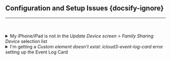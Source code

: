 ## Configuration and Setup Issues  {docsify-ignore}

<hr><br><br>

<details>
<summary>My iPhone/iPad is not in the <i>Update Device screen > Family Sharing Device</i> selection list</summary>
<p>It is displayed on the <em>FindMy App Devices</em> screen but I can not select it when configuring the device.</p>
<p>This means that Location Sharing is probably not enabled on the iDevice. On the iDevice:</p>
<ul>
<li>Go to <em>Settings App &gt; Privacy and Security &gt; Location Services - Share My Location</em> screen. Verify that <em>Location Sharing</em> is enabled.</li>
<li>Go to <em>FindMy App &gt; Me</em> screen.  The <em>Location</em> field should be &quot;Shared&quot;. If it is &quot;‘Not Sharing Location&quot;, Location Sharing is still not enabled.</li>
</ul>
</details>

<details>
<summary>I'm getting a <i>Custom element doesn't exist: icloud3-event-log-card</i> error setting up the Event Log Card</summary>
<ul>
<li><strong>Check the Directory containing the Event Log Card program</strong> - When iCloud3 is installed, the Event Log&#39;s <em>icloud3-event-log-card.js</em> file is copied to it&#39;s <em>www/</em> directory. Verify that the file was copied to that directory.<ul>
<li>New installations - It is copied into the <em>www/icloud3</em> directory.</li>
<li>v2 Migrations - The <em>www/</em> you were using in iCloud3 v2 is used in v3. The default directory for v2 is <em>www/custom_cards</em>. However, you may have changed it to another directory and specified that in the <code>event_log_card_directory</code> parameter. 

</li>
</ul>
</li>
<li><strong>Check the Directory name in the iCloud3 Configuration</strong> - Verify the directory name containing the Event Log&#39;s  <em>icloud3-event-log-card.js</em> file is correct on the <em>Configure Settings &gt; Tracking and Other Parameters</em> screen. It is listed at the bottom of the parameter list. If not, select the correct directory in the list.

</li>
<li><strong>Check the Lovelace Resource parameter</strong> - This is a Lovelace parameter specified on the <em>Settings &gt; Dashboard &gt; ⋮: &gt; Resources</em> screen. This screen specifies <em>local/directory/file-name.js</em> for various Lovelace card &#39;.js&#39; files used HA. iCloud3 tries to add or update this list when it starts with the Event Log card&#39;s directory above.<ul>
<li>Find and verify that the iCloud3 entry, <em>/local/icloud3/icloud3-event-log-card.js</em> is in the list. Add it if is not. More information about this is in the <em>iCloud3 Components, Event Log</em> documentation <a href="#/chapters/1.2-event-log?id=lovelace-resource-for-the-event-log">here</a>.

</li>
<li>The value you enter for the resource starts with <em>/local</em>. It does not start with <em>/www</em>.</li>
</ul>
</li>
<li><strong>Check the value you are entering when setting up the Dashboard</strong> - You specify the <em>icloud3-event-log-card</em> as a custom card when you add it to a Dashboard screen is <code>type: &#39;custom:icloud3-event-log-card&#39;</code>.  More information about this is in the <em>iCloud3 Components, Event Log</em> documentation <a href="#/chapters/1.2-event-log?id=create-a-new-dashboard-card-for-the-event-log">here</a>. <ul>
<li>It must not have any spaces at the end. </li>
<li>Do not add <code>.js</code> at the end. </li>
<li>These are wrong:  <code>type: &#39;custom:icloud3-event-log-card  &#39;</code> and <code>type: &#39;custom:icloud3-event-log-card.js&#39;</code>

</li>
</ul>
</li>
</ul>
</details>
